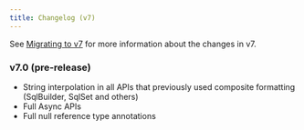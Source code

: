 ```yaml
---
title: Changelog (v7)
---
```


See [Migrating to v7](migrating.md) for more information about the changes in v7.

### v7.0 (pre-release)
- String interpolation in all APIs that previously used composite formatting (SqlBuilder, SqlSet and others)
- Full Async APIs
- Full null reference type annotations


<script>

   function textNodesUnder(el) {
      var n, a = [], walk = document.createTreeWalker(el, NodeFilter.SHOW_TEXT, null, false);
      while (n = walk.nextNode()) a.push(n);
      return a;
   }

   document.addEventListener('DOMContentLoaded', function () {

      var art = document.getElementsByTagName('article')[0];
      var textNodes = textNodesUnder(art);

      var notWsPattern = new RegExp("\\S");
      var issuePattern = new RegExp("#[0-9]+");

      Array.prototype.forEach.call(textNodes, function (node) {

         var text = node.textContent;
            
         if (notWsPattern.test(text)) {

            var matches = issuePattern.exec(text);

            if (matches) {

               Array.prototype.forEach.call(matches, function (s) {

                  var index = text.indexOf(s);
                  var beforeText = document.createTextNode(text.substr(0, index));
                  var newText = document.createTextNode(s);
                  var afterText = document.createTextNode(text.substr(index + s.length));

                  var anchorNode = document.createElement('a');
                  anchorNode.href = "{{ page.repository_url }}/issues/" + s.substr(1);
                  anchorNode.appendChild(newText);

                  var parentNode = node.parentNode;

                  parentNode.insertBefore(beforeText, node);
                  parentNode.insertBefore(anchorNode, node);
                  parentNode.insertBefore(afterText, node);
                  parentNode.removeChild(node);
               });
            }
         }
      });
   });
</script>
